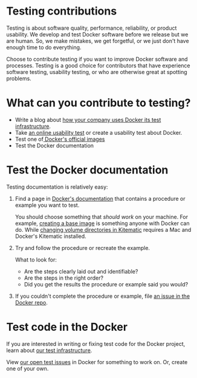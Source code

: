 <!--[metadata]>
+++
title = "Testing contributions"
description = "Testing contributions"
keywords = ["test, source, contributions, Docker"]
[menu.main]
parent="mn_opensource"
weight=3
+++
<![end-metadata]-->

# Testing contributions

Testing is about software quality, performance, reliability, or product usability. We develop and test Docker software before we release but we are human. So, we make mistakes, we get forgetful, or we just don't have enough time to do everything. 

Choose to contribute testing if you want to improve Docker software and processes. Testing is a good choice for contributors that have experience software testing, usability testing, or who are otherwise great at spotting problems. 

# What can you contribute to testing?

* Write a blog about <a href="http://www.appneta.com/blog/automated-testing-with-docker/" target="_blank">how your company uses Docker its test infrastructure</a>.  
* Take <a href="http://ows.io/tj/w88v3siv" target="_blank">an online usability test</a> or create a usability test about Docker.
* Test one of<a href="https://github.com/docker-library/official-images/issues"> Docker's official images</a>
* Test the Docker documentation 


# Test the Docker documentation

Testing documentation is relatively easy:

1.  Find a page in <a href="http://docs.docker.com/" target="_blank">Docker's documentation</a> that contains a procedure or example you want to test.

	You should choose something that _should work_ on your machine. For example,
	<a href="http://docs.docker.com/articles/baseimages/" target="_blank">creating
	a base image</a> is something anyone with Docker can do. While <a
	href="https://kitematic.com/docs/managing-volumes/" target="_blank">changing
	volume directories in Kitematic</a> requires a Mac and Docker's Kitematic
	installed.

2.  Try and follow the procedure or recreate the example.

	What to look for:
	
	* Are the steps clearly laid out and identifiable? 
	* Are the steps in the right order? 
	* Did you get the results the procedure or example said you would?

4.  If you couldn't complete the procedure or example, file <a href="https://github.com/docker/docker/issues/new" target="_blank">an issue in the Docker repo</a>. 

# Test code in the Docker

If you are interested in writing or fixing test code for the Docker project, learn  about  <a href="http://docs.docker.com/project/test-and-docs/" target="_blank">our test infrastructure</a>.

View <a href="http://goo.gl/EkyABb" target="_blank"> our open test issues</a> in Docker for something to work on. Or, create one of your own.



 
















